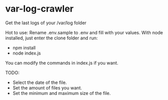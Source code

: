 # var-log-crawler
Get the last logs of your /var/log folder

Hot to use:
Rename .env.sample to .env and fill with your values.
With node installed, just enter the clone folder and run:
- npm install
- node index.js

You can modify the commands in index.js if you want.

TODO:
- Select the date of the file.
- Set the amount of files you want.
- Set the minimum and maximum size of the file.
